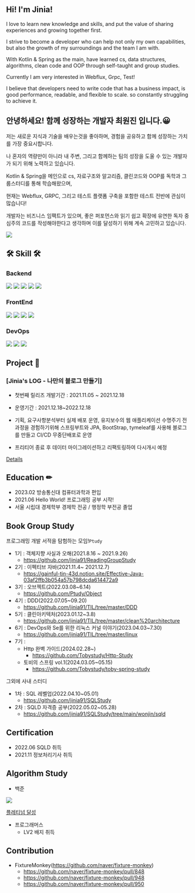 
## Hi! I'm Jinia!

I love to learn new knowledge and skills, and put the value of sharing experiences and growing together first.

I strive to become a developer who can help not only my own capabilities, but also the growth of my surroundings and the team I am with.

With Kotlin & Spring as the main, have learned cs, data structures, algorithms, clean code and OOP through self-taught and group studies.

Currently I am very interested in Webflux, Grpc, Test!

I believe that developers need to write code that has a business impact, is good performance, readable, and flexible to scale. so constantly struggling to achieve it.


## 안녕하세요! 함께 성장하는 개발자 최원진 입니다.😀

저는 새로운 지식과 기술을 배우는것을 좋아하며, 경험을 공유하고 함께 성장하는 가치를 가장 중요시합니다. 

나 혼자의 역량만이 아니라 내 주변, 그리고 함께하는 팀의 성장을 도울 수 있는 개발자가 되기 위해 노력하고 있습니다. 

Kotlin & Spring을 메인으로 cs, 자료구조와 알고리즘, 클린코드와 OOP를 독학과 그룹스터디를 통해 학습해왔으며,

현재는 Webflux, GRPC, 그리고 테스트 플랫폼 구축을 포함한 테스트 전반에 관심이 많습니다!

개발자는 비즈니스 임팩트가 있으며, 좋은 퍼포먼스와 읽기 쉽고 확장에 유연한 독자 중심주의 코드를 작성해야한다고 생각하며 이를 달성하기 위해 계속 고민하고 있습니다.

![](https://github-stats-alpha.vercel.app/api/?username=jinia91&cc=000&tc=fff&ic=fff&bc=000)

## 🛠 Skill 🛠 

### Backend
<img src="https://img.shields.io/badge/KOTLIN-007396?style=for-the-badge&logo=kotlin&logoColor=white"> <img src="https://img.shields.io/badge/JAVA-007396?style=for-the-badge&logo=java&logoColor=white">
<img src="https://img.shields.io/badge/Spring Boot-6DB33F?style=for-the-badge&logo=SpringBoot&logoColor=white">
<img src="https://img.shields.io/badge/JPA-59666C?style=for-the-badge&logo=Hibernate&logoColor=white">
<img src="https://img.shields.io/badge/mysql-4479A1?style=for-the-badge&logo=mysql&logoColor=white">

### FrontEnd
<img src="https://img.shields.io/badge/NEXT-F7DF1E?style=for-the-badge&logo=nextjs&logoColor=black"> <img src="https://img.shields.io/badge/Thymeleaf-007396?style=for-the-badge&logo=Thymeleaf&logoColor=white"> <img src="https://img.shields.io/badge/typescript-6DB33F?style=for-the-badge&logo=typescript&logoColor=black"> <img src="https://img.shields.io/badge/javascript-F7DF1E?style=for-the-badge&logo=javascript&logoColor=black">

### DevOps
<img src="https://img.shields.io/badge/linux-FCC624?style=for-the-badge&logo=linux&logoColor=black"> <img src="https://img.shields.io/badge/aws-232F3E?style=for-the-badge&logo=amazonaws&logoColor=white"> <img src="https://img.shields.io/badge/docker-232F3E?style=for-the-badge&logo=docker&logoColor=white">

## Project 📒 

### [Jinia's LOG - 나만의 블로그 만들기]

- 첫번째 릴리즈 개발기간 : 2021.11.05 ~ 2021.12.18
- 운영기간 : 2021.12.18~2022.12.18

- 기획, 요구사항분석부터 실제 배포 운영, 유지보수의 웹 애플리케이션 수명주기 전과정을 경험하기위해 스프링부트와 JPA, BootStrap, tymeleaf를 사용해 블로그를 만들고 CI/CD 무중단배포로 운영
- 프리티어 종료 후 데이터 마이그레이션하고 리팩토링하여 다시개시 예정

[Details](https://github.com/jinia91/blog)


## Education ✏
- 2023.02 방송통신대 컴퓨터과학과 편입
- 2021.06 Hello World! 프로그래밍 공부 시작!
- 서울 시립대 경제학부 경제학 전공 / 행정학 부전공 졸업

## Book Group Study

프로그래밍 개발 서적을 탐험하는 모임!`Ptudy`

- 1기 : 객체지향 사실과 오해(2021.8.16 ~ 2021.9.26)
  - https://github.com/jinia91/ReadingGroupStudy
- 2기 : 이펙티브 자바(2021.11.4~ 2021.12.7)
  - https://gainful-tin-43d.notion.site/Effective-Java-03af2ffb3b054a57b798dcda614472a9
- 3기 : 오브젝트(2022.03.08~6.14)
  - https://github.com/Ptudy/Object
- 4기 : DDD(2022.07.05~09.20)
  - https://github.com/jinia91/TIL/tree/master/DDD
- 5기 : 클린아키텍처(2023.01.12~3.8)
  - https://github.com/jinia91/TIL/tree/master/clean%20architecture
- 6기 : DevOps와 Se를 위한 리눅스 커널 이야기(2023.04.03~7.30)
  - https://github.com/jinia91/TIL/tree/master/linux
- 7기 :
  - Http 완벽 가이드(2024.02.28~)
    - https://github.com/Tobystudy/Http-Study
  - 토비의 스프링 vol.1(2024.03.05~05.15)
    - https://github.com/Tobystudy/toby-spring-study  


그외에 사내 스터디

- 1차 : SQL 레벨업(2022.04.10~05.01)
  - https://github.com/jinia91/SQLStudy
- 2차 : SQLD 자격증 공부(2022.05.02~05.28)
  - https://github.com/jinia91/SQLStudy/tree/main/wonjin/sqld

## Certification
- 2022.06 SQLD 취득
- 2021.11 정보처리기사 취득

## Algorithm Study
- 백준

<img src="http://mazassumnida.wtf/api/v2/generate_badge?boj=jinia91">

[플레티넘 달성](https://solved.ac/profile/jinia91)

- 프로그래머스
  - LV2 배지 취득

## Contribution
- FixtureMonkey(https://github.com/naver/fixture-monkey)
  - https://github.com/naver/fixture-monkey/pull/848
  - https://github.com/naver/fixture-monkey/pull/948
  - https://github.com/naver/fixture-monkey/pull/950
